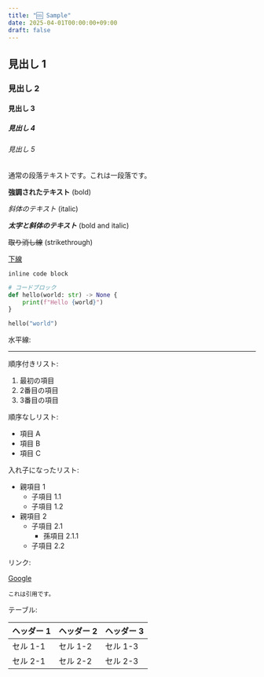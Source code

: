 ```yaml
---
title: "🆒 Sample"
date: 2025-04-01T00:00:00+09:00
draft: false
---
```


## 見出し 1

### 見出し 2

#### 見出し 3

##### 見出し 4

###### 見出し 5

通常の段落テキストです。これは一段落です。

**強調されたテキスト** (bold)

*斜体のテキスト* (italic)

***太字と斜体のテキスト*** (bold and italic)

~~取り消し線~~ (strikethrough)

<u>下線</u>

`inline code block`

```python
# コードブロック
def hello(world: str) -> None {
    print(f"Hello {world}")
}

hello("world")
```

水平線:

------

順序付きリスト:

1. 最初の項目
2. 2番目の項目
3. 3番目の項目

順序なしリスト:

- 項目 A
- 項目 B
- 項目 C

入れ子になったリスト:

- 親項目 1
  - 子項目 1.1
  - 子項目 1.2
- 親項目 2
  - 子項目 2.1
    - 孫項目 2.1.1
  - 子項目 2.2

リンク:

[Google](https://google.com)

	これは引用です。

テーブル:

| ヘッダー 1 | ヘッダー 2 | ヘッダー 3 |
| :-- | :-- | :-- |
| セル 1-1 | セル 1-2 | セル 1-3 |
| セル 2-1 | セル 2-2 | セル 2-3 |
